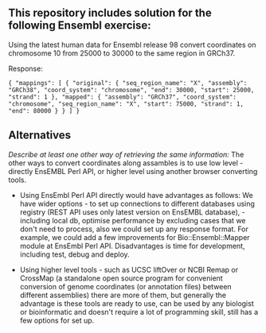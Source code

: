 ## This repository includes solution for the following Ensembl exercise:
Using the latest human data for Ensembl release 98 convert coordinates on chromosome
10 from 25000 to 30000 to the same region in GRCh37.

Response:

`{
    "mappings": [
        {
            "original": {
                "seq_region_name": "X",
                "assembly": "GRCh38",
                "coord_system": "chromosome",
                "end": 30000,
                "start": 25000,
                "strand": 1
            },
            "mapped": {
                "assembly": "GRCh37",
                "coord_system": "chromosome",
                "seq_region_name": "X",
                "start": 75000,
                "strand": 1,
                "end": 80000
            }
        }
    ]
}`


## Alternatives
*Describe at least one other way of retrieving the same information:*
The other ways to convert coordinates along assambles is to use low level - directly EnsEMBL Perl API, or higher level using another browser converting tools.

- Using EnsEmbl Perl API directly would have advantages as follows: 
We have wider options - to set up connections to different databases using registry (REST API uses only latest version on EnsEMBL database), - including local db, optimise performance by excluding cases that we don't need to process, also we could set up any response format. For example, we could add a few improvements for Bio::Ensembl::Mapper module at EnsEmbl Perl API. Disadvantages is time for development, including test, debug and deploy.

- Using higher level tools - such as UCSC liftOver or NCBI Remap or CrossMap (a standalone open source program for convenient conversion of genome coordinates (or annotation files) between different assemblies) there are more of them, but generally the advantage is these tools are ready to use, can be used by any biologist or bioinformatic and doesn't require a lot of programming skill, still has a few options for set up.

